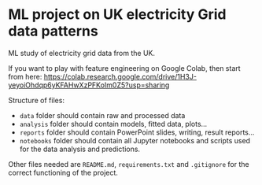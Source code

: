 # ML project on UK electricity Grid data patterns

ML study of electricity grid data from the UK. 


If you want to play with feature engineering on Google Colab, then start from here:
https://colab.research.google.com/drive/1H3J-yeyoiOhdqp6yKFAHwXzPFKoIm0Z5?usp=sharing

Structure of files:
- `data` folder should contain raw and processed data
- `analysis` folder should contain models, fitted data, plots...
- `reports` folder should contain PowerPoint slides, writing, result reports...
- `notebooks` folder should contain all Jupyter notebooks and scripts used for the data analysis and predictions.

Other files needed are `README.md`, `requirements.txt` and `.gitignore` for the correct functioning of the project.

